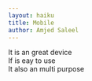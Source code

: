 ```yaml
---
layout: haiku
title: Mobile
author: Amjed Saleel
---
```

It is an great device<br>
If is eay to use<br>
It also an multi purpose<br>
